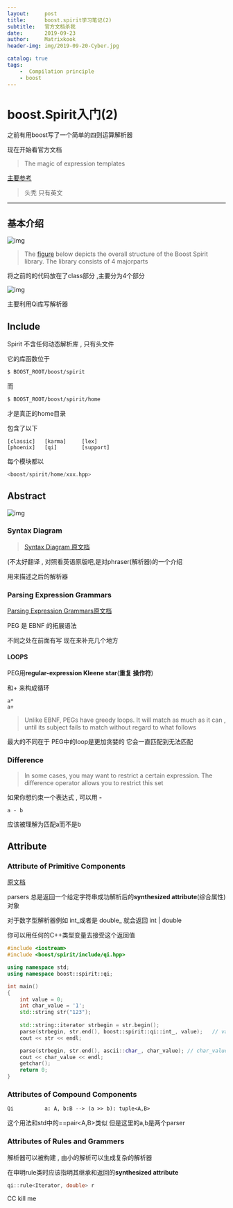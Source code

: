 ```yaml
--- 
layout:     post
title:      boost.spirit学习笔记(2)
subtitle:   官方文档杀我
date:       2019-09-23
author:     Matrixkook
header-img: img/2019-09-20-Cyber.jpg

catalog: true
tags:
    -  Compilation principle
    - boost
---
```

# boost.Spirit入门(2)

之前有用boost写了一个简单的四则运算解析器 

现在开始看官方文档

> The magic of expression templates

[主要参考](https://www.boost.org/doc/libs/1_71_0/libs/spirit/doc/html/spirit/introduction.html)

> 头秃 只有英文

----



## 基本介绍

![img](https://github.com/MATRIXKOO/SSP/blob/develop/img/spiritstructure.png)

>The [figure](https://www.boost.org/doc/libs/1_71_0/libs/spirit/doc/html/spirit/introduction.html#spirit.spiritstructure) below depicts the
>overall structure of the Boost Spirit library. The library consists of 4 majorparts



将之前的的代码放在了class部分 ,主要分为4个部分



![img](https://github.com/MATRIXKOO/SSP/blob/develop/img/spiritstructure.png)

主要利用Qi库写解析器



## Include

Spirit 不含任何动态解析库 , 只有头文件

它的库函数位于

```bash
$ BOOST_ROOT/boost/spirit
```

而

```bash
$ BOOST_ROOT/boost/spirit/home
```

才是真正的home目录 

包含了以下

```noew
[classic]   [karma]     [lex]
[phoenix]   [qi]        [support]
```

每个模块都以



```c++
<boost/spirit/home/xxx.hpp>
```



## Abstract

![img](https://github.com/MATRIXKOO/SSP/blob/develop/img/Abstracts.png)

### Syntax Diagram

> [Syntax Diagram 原文档](https://www.boost.org/doc/libs/1_71_0/libs/spirit/doc/html/spirit/abstracts/syntax_diagram.html)



(不太好翻译 , 对照看英语原版吧,是对phraser(解析器)的一个介绍

用来描述之后的解析器



### Parsing Expression Grammars

[Parsing Expression Grammars原文档](https://www.boost.org/doc/libs/1_71_0/libs/spirit/doc/html/spirit/abstracts/parsing_expression_grammar.html)

PEG 是 EBNF 的拓展语法 

不同之处在前面有写 现在来补充几个地方



#### LOOPS

PEG用**regular-expression Kleene star**(**重复 操作符**)

和+ 来构成循环



```PEG
a*
a+
```



> Unlike EBNF, PEGs have greedy loops. It will match as much as it can , until its subject fails to match without regard to what follows

最大的不同在于 PEG中的loop是更加贪婪的 它会一直匹配到无法匹配



### Difference

>In some cases, you may want to restrict a certain expression. The difference operator allows you to restrict this set

如果你想约束一个表达式 , 可以用 **-** 

```PEG
a - b
```

应该被理解为匹配a而不是b



## Attribute

### Attribute of Primitive Components

[原文档](https://www.boost.org/doc/libs/1_71_0/libs/spirit/doc/html/spirit/abstracts/attributes/primitive_attributes.html)

parsers 总是返回一个给定字符串成功解析后的**synthesized
attribute**(综合属性)对象

对于数字型解析器例如 int_或者是 double_ 就会返回 int | double

你可以用任何的C++类型变量去接受这个返回值

```c++
#include <iostream>
#include <boost/spirit/include/qi.hpp>

using namespace std;
using namespace boost::spirit::qi;

int main()
{
	int value = 0;
	int char_value = '1';
	std::string str("123");
	
	std::string::iterator strbegin = str.begin();
	parse(strbegin, str.end(), boost::spirit::qi::int_, value);   // value == 123
	cout << str << endl;

	parse(strbegin, str.end(), ascii::char_, char_value); // char_value == 
	cout << char_value << endl;
	getchar();
	return 0;
}


```



### Attributes of Compound Components

```txt
Qi 			a: A, b:B --> (a >> b): tuple<A,B>
```

这个用法和std中的==pair<A,B>类似 但是这里的a,b是两个parser





### Attributes of Rules and Grammers

解析器可以被构建 , 由小的解析可以生成复杂的解析器

在申明rule类时应该指明其继承和返回的**synthesized attribute**



```c++
qi::rule<Iterator, double> r
```

CC kill me


